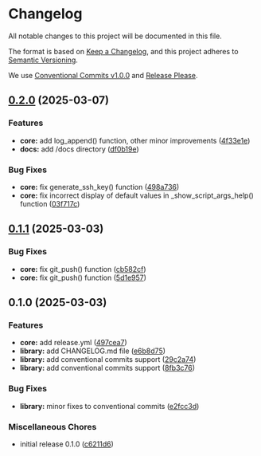 # Changelog

All notable changes to this project will be documented in this file.

The format is based on [Keep a Changelog](https://keepachangelog.com/en/1.1.0/),
and this project adheres to [Semantic Versioning](https://semver.org/spec/v2.0.0.html).

We use [Conventional Commits v1.0.0](https://www.conventionalcommits.org/)
and [Release Please](https://github.com/googleapis/release-please).

## [0.2.0](https://github.com/ergiosko/rootine/compare/v0.1.1...v0.2.0) (2025-03-07)


### Features

* **core:** add log_append() function, other minor improvements ([4f33e1e](https://github.com/ergiosko/rootine/commit/4f33e1e44b5eb7a0320b713659be63e55cfc14cd))
* **docs:** add /docs directory ([df0b19e](https://github.com/ergiosko/rootine/commit/df0b19e763236549e61ff79ba5cbe6c78911b1c6))


### Bug Fixes

* **core:** fix generate_ssh_key() function ([498a736](https://github.com/ergiosko/rootine/commit/498a736878f62bf98b3fa8cd6be6bda1b00237e2))
* **core:** fix incorrect display of default values in _show_script_args_help() function ([03f717c](https://github.com/ergiosko/rootine/commit/03f717ccbe72353d760528b910968fe6c7c06a34))

## [0.1.1](https://github.com/ergiosko/rootine/compare/v0.1.0...v0.1.1) (2025-03-03)

### Bug Fixes

* **core:** fix git_push() function ([cb582cf](https://github.com/ergiosko/rootine/commit/cb582cf0005dce898a29461b64eaf7c26a298c3d))
* **core:** fix git_push() function ([5d1e957](https://github.com/ergiosko/rootine/commit/5d1e9572c049530cd5eda6de6868dd538e37b6f8))

## 0.1.0 (2025-03-03)

### Features

* **core:** add release.yml ([497cea7](https://github.com/ergiosko/rootine/commit/497cea724e8c53440d5d1c42780abea26f1eecb3))
* **library:** add CHANGELOG.md file ([e6b8d75](https://github.com/ergiosko/rootine/commit/e6b8d75470f748bf8d65f8ec6b0e5104df5692c7))
* **library:** add conventional commits support ([29c2a74](https://github.com/ergiosko/rootine/commit/29c2a7446bd52b2bcc5d9674779f85cf778a7dae))
* **library:** add conventional commits support ([8fb3c76](https://github.com/ergiosko/rootine/commit/8fb3c763962ecd450798ee22d5ed279acf312db2))

### Bug Fixes

* **library:** minor fixes to conventional commits ([e2fcc3d](https://github.com/ergiosko/rootine/commit/e2fcc3dc3644376098349b08b8f18642ecc6e89c))

### Miscellaneous Chores

* initial release 0.1.0 ([c6211d6](https://github.com/ergiosko/rootine/commit/c6211d6cfafd341dce2f4c0667baefd0e0f64dff))
